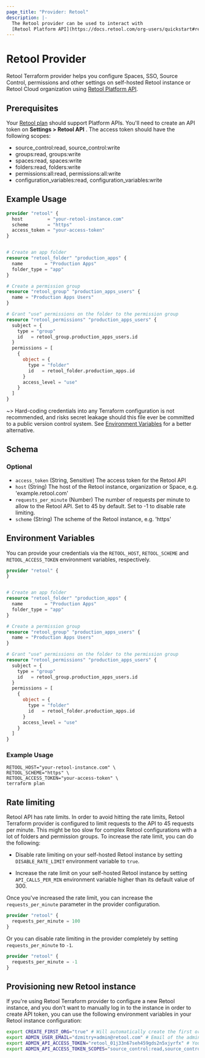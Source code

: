 ```yaml
---
page_title: "Provider: Retool"
description: |-
  The Retool provider can be used to interact with 
  [Retool Platform API](https://docs.retool.com/org-users/quickstart#retool-api) to configure your Retool instance and Spaces.
---
```


# Retool Provider

Retool Terraform provider helps you configure Spaces, SSO, Source Control, permissions and other settings on 
self-hosted Retool instance or Retool Cloud organization using [Retool Platform API](https://docs.retool.com/org-users/quickstart#retool-api).

## Prerequisites
Your [Retool plan](https://retool.com/pricing) should support Platform APIs. You'll need to create an API token on **Settings > Retool API** .
The access token should have the following scopes:
- source_control:read, source_control:write
- groups:read, groups:write
- spaces:read, spaces:write
- folders:read, folders:write
- permissions:all:read, permissions:all:write
- configuration_variables:read, configuration_variables:write


## Example Usage

```terraform
provider "retool" {
  host         = "your-retool-instance.com"
  scheme       = "https"
  access_token = "your-access-token"
}


# Create an app folder
resource "retool_folder" "production_apps" {
  name        = "Production Apps"
  folder_type = "app"
}

# Create a permission group
resource "retool_group" "production_apps_users" {
  name = "Production Apps Users"
}

# Grant "use" permissions on the folder to the permission group
resource "retool_permissions" "production_apps_users" {
  subject = {
    type = "group"
    id   = retool_group.production_apps_users.id
  }
  permissions = [
    {
      object = {
        type = "folder"
        id   = retool_folder.production_apps.id
      }
      access_level = "use"
    }
  ]
}
```

~> Hard-coding credentials into any Terraform configuration is not recommended, and risks secret leakage should this
file ever be committed to a public version control system. See [Environment Variables](#environment-variables) for a
better alternative.

<!-- schema generated by tfplugindocs -->
## Schema

### Optional

- `access_token` (String, Sensitive) The access token for the Retool API
- `host` (String) The host of the Retool instance, organization or Space, e.g. 'example.retool.com'
- `requests_per_minute` (Number) The number of requests per minute to allow to the Retool API. Set to 45 by default. Set to -1 to disable rate limiting.
- `scheme` (String) The scheme of the Retool instance, e.g. 'https'

## Environment Variables

You can provide your credentials via the `RETOOL_HOST`, `RETOOL_SCHEME` and `RETOOL_ACCESS_TOKEN`
environment variables, respectively.

```terraform
provider "retool" {
}


# Create an app folder
resource "retool_folder" "production_apps" {
  name        = "Production Apps"
  folder_type = "app"
}

# Create a permission group
resource "retool_group" "production_apps_users" {
  name = "Production Apps Users"
}

# Grant "use" permissions on the folder to the permission group
resource "retool_permissions" "production_apps_users" {
  subject = {
    type = "group"
    id   = retool_group.production_apps_users.id
  }
  permissions = [
    {
      object = {
        type = "folder"
        id   = retool_folder.production_apps.id
      }
      access_level = "use"
    }
  ]
}
```

### Example Usage

```shell
RETOOL_HOST="your-retool-instance.com" \
RETOOL_SCHEME="https" \
RETOOL_ACCESS_TOKEN="your-access-token" \
terraform plan
```

## Rate limiting
Retool API has rate limits. In order to avoid hitting the rate limits, Retool Terraform provider is configured to limit requests to the API to 45 requests per minute.
This might be too slow for complex Retool configurations with a lot of folders and permission groups. To increase the rate limit, you can do the following:

- Disable rate limiting on your self-hosted Retool instance by setting `DISABLE_RATE_LIMIT` environment variable to `true`.

- Increase the rate limit on your self-hosted Retool instance by setting `API_CALLS_PER_MIN` environment variable higher than its default value of 300.

Once you've increased the rate limit, you can increase the `requests_per_minute` parameter in the provider configuration.

```terraform
provider "retool" {
  requests_per_minute = 100
}
```

Or you can disable rate limiting in the provider completely by setting `requests_per_minute` to `-1`.

```terraform
provider "retool" {
  requests_per_minute = -1
}
```

## Provisioning new Retool instance
If you're using Retool Terraform provider to configure a new Retool instance, and you don't want to manually log in to the instance in order to create API token, you can use the following environment variables
in your Retool instance configuration:
```sh
export CREATE_FIRST_ORG="true" # Will automatically create the first organization on the instance
export ADMIN_USER_EMAIL="dzmitry+admin@retool.com" # Email of the admin user
export ADMIN_API_ACCESS_TOKEN="retool_01j33n67seh459gds2n5xjyrfx" # You can use any random string here
export ADMIN_API_ACCESS_TOKEN_SCOPES="source_control:read,source_control:write,groups:read,groups:write,spaces:read,spaces:write,folders:read,folders:write,permissions:all:read,permissions:all:write,configuration_variables:read,configuration_variables:write" # Scopes for the admin user API token
```
